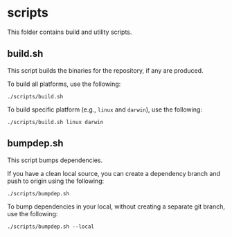 # scripts

This folder contains build and utility scripts.

## build.sh

This script builds the binaries for the repository, if any are produced.

To build all platforms, use the following:
```shell
./scripts/build.sh
```

To build specific platform (e.g., `linux` and `darwin`), use the following:
```shell
./scripts/build.sh linux darwin
```

## bumpdep.sh

This script bumps dependencies.

If you have a clean local source, you can create a dependency branch and push to origin using the following:
```shell
./scripts/bumpdep.sh
```

To bump dependencies in your local, without creating a separate git branch, use the following:
```shell
./scripts/bumpdep.sh --local
```
